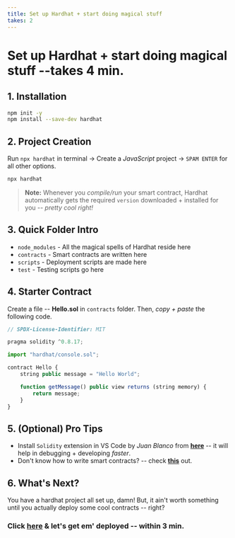 ```yaml
---
title: Set up Hardhat + start doing magical stuff
takes: 2
---
```


# Set up Hardhat + start doing magical stuff --takes 4 min.

## 1. Installation

```bash
npm init -y
npm install --save-dev hardhat
```

## 2. Project Creation

Run `npx hardhat` in terminal -> Create a _JavaScript_ project -> `SPAM ENTER` for all other options.

```bash
npx hardhat
```

> **Note:** Whenever you _compile/run_ your smart contract, Hardhat automatically gets the required `version` downloaded + installed for you -- _pretty cool right!_

## 3. Quick Folder Intro

-   `node_modules` - All the magical spells of Hardhat reside here
-   `contracts` - Smart contracts are written here
-   `scripts` - Deployment scripts are made here
-   `test` - Testing scripts go here

## 4. Starter Contract

Create a file -- **Hello.sol** in `contracts` folder. Then, _copy + paste_ the following code.

```js
// SPDX-License-Identifier: MIT

pragma solidity ^0.8.17;

import "hardhat/console.sol";

contract Hello {
    string public message = "Hello World";

    function getMessage() public view returns (string memory) {
        return message;
    }
}
```

## 5. (Optional) Pro Tips

-   Install `Solidity` extension in VS Code by _Juan Blanco_ from **[here](https://marketplace.visualstudio.com/items?itemName=JuanBlanco.solidity)** -- it will help in debugging + developing _faster_.
-   Don't know how to write smart contracts? -- check **[this](https://solidity-by-example.org/)** out.

## 6. What's Next?

You have a hardhat project all set up, damn! But, it ain't worth something until you actually
deploy some cool contracts -- right?

### Click [here](./deploy_testnet.md) & let's get em' deployed -- within 3 min.
